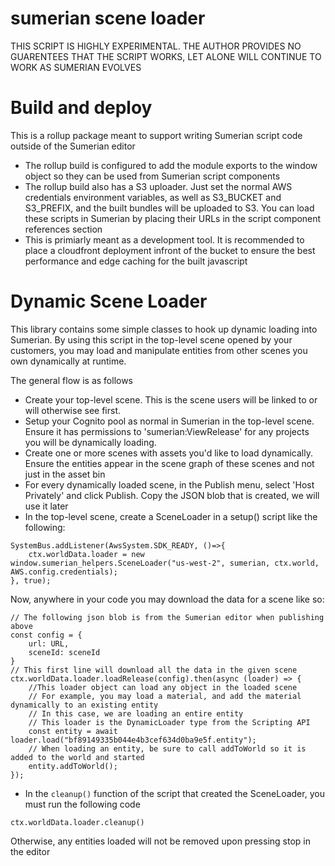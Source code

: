 # sumerian scene loader


THIS SCRIPT IS HIGHLY EXPERIMENTAL.
THE AUTHOR PROVIDES NO GUARENTEES THAT THE SCRIPT WORKS, LET ALONE WILL CONTINUE TO WORK AS SUMERIAN EVOLVES


# Build and deploy

This is a rollup package meant to support writing Sumerian script code outside of the Sumerian editor

* The rollup build is configured to add the module exports to the window object so they can be used from Sumerian script components
* The rollup build also has a S3 uploader. Just set the normal AWS credentials environment variables, as well as S3_BUCKET and S3_PREFIX, and the built bundles will be uploaded to S3. You can load these scripts in Sumerian by placing their URLs in the script component references section
* This is primiarly meant as a development tool. It is recommended to place a cloudfront deployment infront of the bucket to ensure the best performance and edge caching for the built javascript


# Dynamic Scene Loader

This library contains some simple classes to hook up dynamic loading into Sumerian. By using this script in the top-level scene opened by your customers, you may load and manipulate entities from other scenes you own dynamically at runtime.

The general flow is as follows
* Create your top-level scene. This is the scene users will be linked to or will otherwise see first.
* Setup your Cognito pool as normal in Sumerian in the top-level scene. Ensure it has permissions to 'sumerian:ViewRelease' for any projects you will be dynamically loading. 
* Create one or more scenes with assets you'd like to load dynamically. Ensure the entities appear in the scene graph of these scenes and not just in the asset bin
* For every dynamically loaded scene, in the Publish menu, select 'Host Privately' and click Publish. Copy the JSON blob that is created, we will use it later
* In the top-level scene, create a SceneLoader in a setup() script like the following:

```
SystemBus.addListener(AwsSystem.SDK_READY, ()=>{
    ctx.worldData.loader = new window.sumerian_helpers.SceneLoader("us-west-2", sumerian, ctx.world, AWS.config.credentials);
}, true);

```

Now, anywhere in your code you may download the data for a scene like so:
```
// The following json blob is from the Sumerian editor when publishing above
const config = {
    url: URL,
    sceneId: sceneId
}
// This first line will download all the data in the given scene
ctx.worldData.loader.loadRelease(config).then(async (loader) => {
    //This loader object can load any object in the loaded scene
    // For example, you may load a material, and add the material dynamically to an existing entity
    // In this case, we are loading an entire entity
    // This loader is the DynamicLoader type from the Scripting API
    const entity = await loader.load("bf89149335b044e4b3cef634d0ba9e5f.entity");
    // When loading an entity, be sure to call addToWorld so it is added to the world and started
    entity.addToWorld();
});
```

* In the `cleanup()` function of the script that created the SceneLoader, you must run the following code

`ctx.worldData.loader.cleanup()`

Otherwise, any entities loaded will not be removed upon pressing stop in the editor

